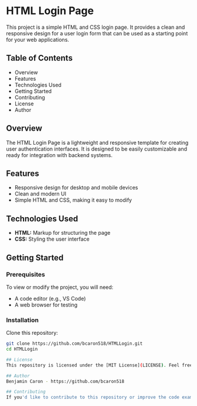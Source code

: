 # HTML Login Page

This project is a simple HTML and CSS login page. It provides a clean and responsive design for a user login form that can be used as a starting point for your web applications.

## Table of Contents
- Overview
- Features
- Technologies Used
- Getting Started
- Contributing
- License
- Author

## Overview
The HTML Login Page is a lightweight and responsive template for creating user authentication interfaces. It is designed to be easily customizable and ready for integration with backend systems.

## Features
- Responsive design for desktop and mobile devices
- Clean and modern UI
- Simple HTML and CSS, making it easy to modify

## Technologies Used
- **HTML:** Markup for structuring the page
- **CSS:** Styling the user interface

## Getting Started

### Prerequisites
To view or modify the project, you will need:
- A code editor (e.g., VS Code)
- A web browser for testing

### Installation
Clone this repository:

```sh
git clone https://github.com/bcaron518/HTMLLogin.git
cd HTMLLogin

## License
This repository is licensed under the [MIT License](LICENSE). Feel free to use and modify the code as needed for your projects.

## Author
Benjamin Caron - https://github.com/bcaron518

## Contributing
If you'd like to contribute to this repository or improve the code examples, please feel free to open an issue or submit a pull request. Your contributions are welcome.

